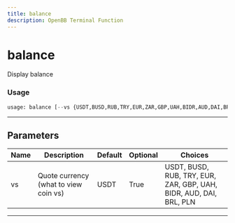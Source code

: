 ```yaml
---
title: balance
description: OpenBB Terminal Function
---
```


# balance

Display balance

### Usage

```python
usage: balance [--vs {USDT,BUSD,RUB,TRY,EUR,ZAR,GBP,UAH,BIDR,AUD,DAI,BRL,PLN}]
```

---

## Parameters

| Name | Description | Default | Optional | Choices |
| ---- | ----------- | ------- | -------- | ------- |
| vs | Quote currency (what to view coin vs) | USDT | True | USDT, BUSD, RUB, TRY, EUR, ZAR, GBP, UAH, BIDR, AUD, DAI, BRL, PLN |

---
